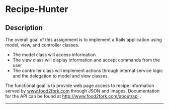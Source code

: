 Recipe-Hunter
==============

## Description

The overall goal of this assignment is to implement a Rails application using model, view, and controller classes.

* The model class will access information
* The view class will display information and accept commands from the user
* The controller class will implement actions through internal service logic and the delegation to model and view classes.

The functional goal is to provide web page access to recipe information served by www.food2fork.com through JSON and images. Documentation for the API can be found at http://www.food2fork.com/about/api .

------------

